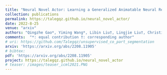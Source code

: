 ```yaml
---
title: "Neural Novel Actor: Learning a Generalized Animatable Neural Representation for Human Actors"
collection: publications
permalink: https://talegqz.github.io/neural_novel_actor/
date: 2022-8-25
venue: "arxiv"
authors: "Qingzhe Gao*, Yiming Wang*, Libin Liu†, Lingjie Liu†, Christian Theobalt, Baoquan Chen†"
comments:  "*: equal contribution †: corresponding author"
# uri: https://github.com/Talegqz/unsupervised_co_part_segmentation
arxiv: 'https://arxiv.org/abs/2208.11905'
# bibtex: 
pdf: 'https://arxiv.org/abs/2208.11905'
project: https://talegqz.github.io/neural_novel_actor
# teaser: /images/teaser_icml2021.PNG
---
```

<!-- coming soon! -->
